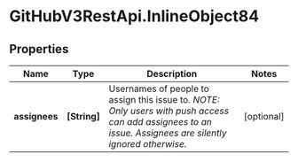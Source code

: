 # GitHubV3RestApi.InlineObject84

## Properties

Name | Type | Description | Notes
------------ | ------------- | ------------- | -------------
**assignees** | **[String]** | Usernames of people to assign this issue to. _NOTE: Only users with push access can add assignees to an issue. Assignees are silently ignored otherwise._ | [optional] 


